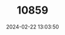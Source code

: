 ---
title: "10859"
category: "Isolobodon montanus"
draft: false
date: 2024-02-22 13:03:50
languages:
  English: ["Montane Hutia"]
---